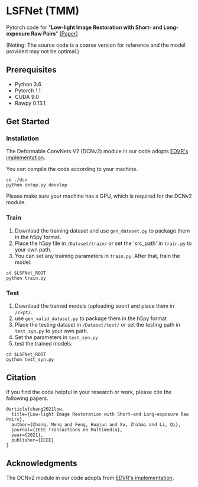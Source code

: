# LSFNet (TMM)
Pytorch code for "**Low-light Image Restoration with Short- and Long-exposure Raw Pairs**" [[Paper]](https://arxiv.org/abs/2007.00199)

(Noting: The source code is a coarse version for reference and the model provided may not be optimal.)

## Prerequisites
* Python 3.6
* Pytorch 1.1
* CUDA 9.0
* Rawpy 0.13.1

## Get Started
### Installation
The Deformable ConvNets V2 (DCNv2) module in our code adopts  [EDVR's implementation](https://github.com/xinntao/EDVR/tree/master/basicsr/models/ops).

You can compile the code according to your machine. 
```
cd ./dcn
python setup.py develop
```

Please make sure your machine has a GPU, which is required for the DCNv2 module.


### Train
1. Download the training dataset and use `gen_dataset.py` to package them in the h5py format.
2. Place the h5py file in `/Dataset/train/` or set the 'src_path' in `train.py` to your own path.
3. You can set any training parameters in `train.py`. After that, train the model:
```
cd $LSFNet_ROOT
python train.py
```

### Test
1. Download the trained models (uploading soon) and place them in `/ckpt/`.
2. use `gen_valid_dataset.py` to package them in the h5py format
3. Place the testing dataset in `/Dataset/test/` or set the testing path in `test_syn.py` to your own path.
4. Set the parameters in `test_syn.py` 
5. test the trained models:
```
cd $LSFNet_ROOT
python test_syn.py
```

## Citation
If you find the code helpful in your research or work, please cite the following papers.
```
@article{chang2021low,
  title={Low-light Image Restoration with Short-and Long-exposure Raw Pairs},
  author={Chang, Meng and Feng, Huajun and Xu, Zhihai and Li, Qi},
  journal={IEEE Transactions on Multimedia},
  year={2021},
  publisher={IEEE}
}
```

## Acknowledgments
The DCNv2 module in our code adopts from [EDVR's implementation](https://github.com/xinntao/EDVR/tree/master/basicsr/models/ops).
